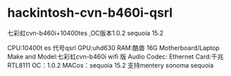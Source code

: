 # hackintosh-cvn-b460i-qsrl
七彩虹cvn-b460i+10400tes ,OC版本1.0.2 sequoia 15.2 

CPU:10400t es 代号qsrl
GPU:uhd630
RAM:酷兽 16G
Motherboard/Laptop Make and Model:七彩虹cvn-b460i wifi 版
Audio Codec:
Ethernet Card:千兆 RTL8111
OC：1.0.2
MACos：sequoia 15.2 
支持mentery sonoma sequoia 





